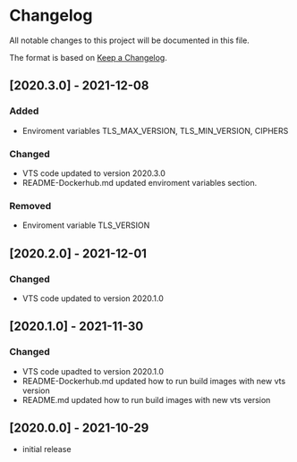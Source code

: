 # Changelog

All notable changes to this project will be documented in this file.

The format is based on [Keep a Changelog].

## [2020.3.0] - 2021-12-08
### Added
- Enviroment variables TLS_MAX_VERSION, TLS_MIN_VERSION, CIPHERS
### Changed
- VTS code updated to version 2020.3.0
- README-Dockerhub.md updated enviroment variables section. 
### Removed
- Enviroment variable TLS_VERSION

## [2020.2.0] - 2021-12-01
### Changed
- VTS code updated to version 2020.1.0

## [2020.1.0] - 2021-11-30
### Changed
- VTS code upadted to version 2020.1.0
- README-Dockerhub.md updated how to run build images with new vts version 
- README.md updated how to run build images with new vts version 

## [2020.0.0] - 2021-10-29
- initial release

<!-- Links -->
[keep a changelog]: https://keepachangelog.com/en/1.0.0/